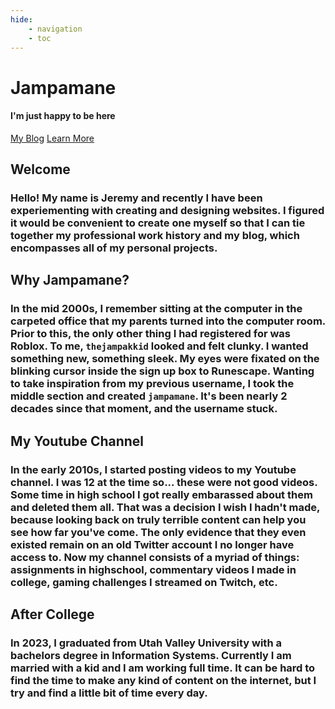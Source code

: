 ```yaml
---
hide:
    - navigation
    - toc
---
```

<style>
.md-main .md-grid, .md-main .md-content__inner {
    margin: 0px;
    margin-top: -5px;
    margin-bottom: 20px;
    padding: 0;
    width: 100%;
}

.md-source-file {
    padding-left: 18%;
    margin-top: 50px;
}

@media (max-width: 1220px) {
    .md-source-file {
        padding-left: 5vw;
    }
}

article.md-content__inner.md-typeset {
    width: 84vw;
}

@media (max-width: 1220px) {
    article.md-content__inner.md-typeset {
        width: 92.5vw;
    }
}

/* @media (max-width: 768px) {
    article.md-content__inner.md-typeset {
        width: 100vw;
    }
} */


html {
    scroll-behavior: smooth;
}

</style>

<div class="homepage-hero" id="homepage-hero">
    <h1>Jampamane</h1>
    <h4>I'm just happy to be here</h4>
    <div class="homepage-buttons">
        <a href=/blog/ class="md-button md-button--primary">My Blog</a>
        <a href="#start" class="md-button">Learn More</a>
    </div>
</div>

<div class="homepage-features" id="start">
    <h2>Welcome</h2>
    <h3>Hello! My name is Jeremy and recently I have been experiementing with creating and designing websites. I figured it would be convenient to create one myself so that I can tie together my professional work history and my blog, which encompasses all of my personal projects.</h3>
</div>

<div class="homepage-features2">
    <h2>Why Jampamane?</h2>
    <h3>In the mid 2000s, I remember sitting at the computer in the carpeted office that my parents turned into the computer room. Prior to this, the only other thing I had registered for was Roblox. To me, <code>thejampakkid</code> looked and felt clunky. I wanted something new, something sleek. My eyes were fixated on the blinking cursor inside the sign up box to Runescape. Wanting to take inspiration from my previous username, I took the middle section and created <code>jampamane</code>. It's been nearly 2 decades since that moment, and the username stuck.</h3>
</div>

<div class="homepage-features">
    <h2>My Youtube Channel</h2>
    <h3>In the early 2010s, I started posting videos to my Youtube channel. I was 12 at the time so... these were not good videos. Some time in high school I got really embarassed about them and deleted them all. That was a decision I wish I hadn't made, because looking back on truly terrible content can help you see how far you've come. The only evidence that they even existed remain on an old Twitter account I no longer have access to. Now my channel consists of a myriad of things: assignments in highschool, commentary videos I made in college, gaming challenges I streamed on Twitch, etc.</h3>
</div>

<div class="homepage-features2">
    <h2>After College</h2>
    <h3>In 2023, I graduated from Utah Valley University with a bachelors degree in Information Systems. Currently I am married with a kid and I am working full time. It can be hard to find the time to make any kind of content on the internet, but I try and find a little bit of time every day.</h3>
</div>